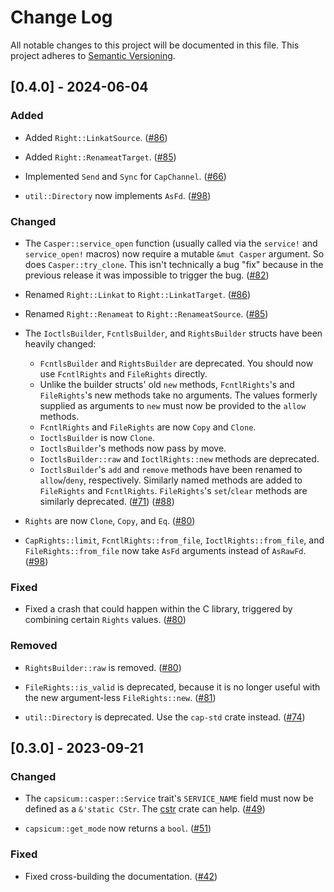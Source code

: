 # Change Log

All notable changes to this project will be documented in this file.
This project adheres to [Semantic Versioning](https://semver.org/).

## [0.4.0] - 2024-06-04

### Added

- Added `Right::LinkatSource`.
  ([#86](https://github.com/dlrobertson/capsicum-rs/pull/86))

- Added `Right::RenameatTarget`.
  ([#85](https://github.com/dlrobertson/capsicum-rs/pull/85))

- Implemented `Send` and `Sync` for `CapChannel`.
  ([#66](https://github.com/dlrobertson/capsicum-rs/pull/66))

- `util::Directory` now implements `AsFd`.
  ([#98](https://github.com/dlrobertson/capsicum-rs/pull/98))

### Changed

- The `Casper::service_open` function (usually called via the `service!` and
  `service_open!` macros) now require a mutable `&mut Casper` argument.  So
  does `Casper::try_clone`.  This isn't technically a bug "fix" because in the
  previous release it was impossible to trigger the bug.
  ([#82](https://github.com/dlrobertson/capsicum-rs/pull/82))

- Renamed `Right::Linkat` to `Right::LinkatTarget`.
  ([#86](https://github.com/dlrobertson/capsicum-rs/pull/86))

- Renamed `Right::Renameat` to `Right::RenameatSource`.
  ([#85](https://github.com/dlrobertson/capsicum-rs/pull/85))

- The `IoctlsBuilder`, `FcntlsBuilder`, and `RightsBuilder` structs have been
  heavily changed:
  * `FcntlsBuilder` and `RightsBuilder` are deprecated.  You should now use
    `FcntlRights` and `FileRights` directly.
  * Unlike the builder structs' old `new` methods, `FcntlRights`'s and
    `FileRights`'s new methods take no arguments.  The values formerly supplied
    as arguments to `new` must now be provided to the `allow` methods.
  * `FcntlRights` and `FileRights` are now `Copy` and `Clone`.
  * `IoctlsBuilder` is now `Clone`.
  * `IoctlsBuilder`'s methods now pass by move.
  * `IoctlsBuilder::raw` and `IoctlRights::new` methods are deprecated.
  * `IoctlsBuilder`'s `add` and `remove` methods have been renamed to
    `allow`/`deny`, respectively.  Similarly named methods are added to
    `FileRights` and `FcntlRights`.  `FileRights`'s `set`/`clear` methods are
    similarly deprecated.
  ([#71](https://github.com/dlrobertson/capsicum-rs/pull/71))
  ([#88](https://github.com/dlrobertson/capsicum-rs/pull/88))

- `Rights` are now `Clone`, `Copy`, and `Eq`.
  ([#80](https://github.com/dlrobertson/capsicum-rs/pull/80))

- `CapRights::limit`, `FcntlRights::from_file`, `IoctlRights::from_file`, and
  `FileRights::from_file` now take `AsFd` arguments instead of `AsRawFd`.
  ([#98](https://github.com/dlrobertson/capsicum-rs/pull/98))

### Fixed

- Fixed a crash that could happen within the C library, triggered by combining
  certain `Rights` values.
  ([#80](https://github.com/dlrobertson/capsicum-rs/pull/80))

### Removed

- `RightsBuilder::raw` is removed.
  ([#80](https://github.com/dlrobertson/capsicum-rs/pull/80))

- `FileRights::is_valid` is deprecated, because it is no longer useful with
  the new argument-less `FileRights::new`.
  ([#81](https://github.com/dlrobertson/capsicum-rs/pull/81))

- `util::Directory` is deprecated.  Use the `cap-std` crate instead.
  ([#74](https://github.com/dlrobertson/capsicum-rs/pull/74))

## [0.3.0] - 2023-09-21

### Changed

- The `capsicum::casper::Service` trait's `SERVICE_NAME` field must now be
  defined as a `&'static CStr`.  The [cstr](https://crates.io/crates/cstr)
  crate can help.
  ([#49](https://github.com/dlrobertson/capsicum-rs/pull/49))

- `capsicum::get_mode` now returns a `bool`.
  ([#51](https://github.com/dlrobertson/capsicum-rs/pull/51))

### Fixed

- Fixed cross-building the documentation.
  ([#42](https://github.com/dlrobertson/capsicum-rs/pull/42))
